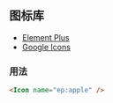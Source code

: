 ## 图标库

- [Element Plus](https://icones.js.org/collection/ep)
- [Google Icons](https://icones.js.org/collection/ic)

### 用法

```html
<Icon name="ep:apple" />
```

